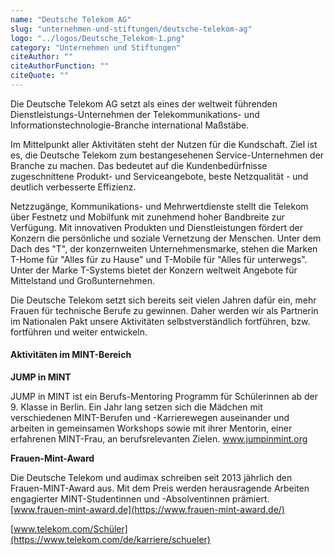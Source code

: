 ```yaml
---
name: "Deutsche Telekom AG"
slug: "unternehmen-und-stiftungen/deutsche-telekom-ag"
logo: "../logos/Deutsche_Telekom-1.png"
category: "Unternehmen und Stiftungen"
citeAuthor: ""
citeAuthorFunction: ""
citeQuote: ""
---
```


Die Deutsche Telekom AG setzt als eines der weltweit führenden Dienstleistungs-Unternehmen der Telekommunikations- und Informationstechnologie-Branche international Maßstäbe.

Im Mittelpunkt aller Aktivitäten steht der Nutzen für die Kundschaft. Ziel ist es, die Deutsche Telekom zum bestangesehenen Service-Unternehmen der Branche zu machen. Das bedeutet auf die Kundenbedürfnisse zugeschnittene Produkt- und Serviceangebote, beste Netzqualität - und deutlich verbesserte Effizienz.

Netzzugänge, Kommunikations- und Mehrwertdienste stellt die Telekom über Festnetz und Mobilfunk mit zunehmend hoher Bandbreite zur Verfügung. Mit innovativen Produkten und Dienstleistungen fördert der Konzern die persönliche und soziale Vernetzung der Menschen. Unter dem Dach des "T", der konzernweiten Unternehmensmarke, stehen die Marken T-Home für "Alles für zu Hause" und T-Mobile für "Alles für unterwegs". Unter der Marke T-Systems bietet der Konzern weltweit Angebote für Mittelstand und Großunternehmen.

Die Deutsche Telekom setzt sich bereits seit vielen Jahren dafür ein, mehr Frauen für technische Berufe zu gewinnen. Daher werden wir als Partnerin im Nationalen Pakt unsere Aktivitäten selbstverständlich fortführen, bzw. fortführen und weiter entwickeln.

#### Aktivitäten im MINT-Bereich

**JUMP in MINT**

JUMP in MINT ist ein Berufs-Mentoring Programm für Schülerinnen ab der 9. Klasse in Berlin. Ein Jahr lang setzen sich die Mädchen mit verschiedenen MINT-Berufen und -Karrierewegen auseinander und arbeiten in gemeinsamen Workshops sowie mit ihrer Mentorin, einer erfahrenen MINT-Frau, an berufsrelevanten Zielen. www.jumpinmint.org

**Frauen-Mint-Award**

Die Deutsche Telekom und audimax schreiben seit 2013 jährlich den Frauen-MINT-Award aus. Mit dem Preis werden herausragende Arbeiten engagierter MINT-Studentinnen und -Absolventinnen prämiert. [www.frauen-mint-award.de](https://www.frauen-mint-award.de/)

[www.telekom.com/Schüler](https://www.telekom.com/de/karriere/schueler)

